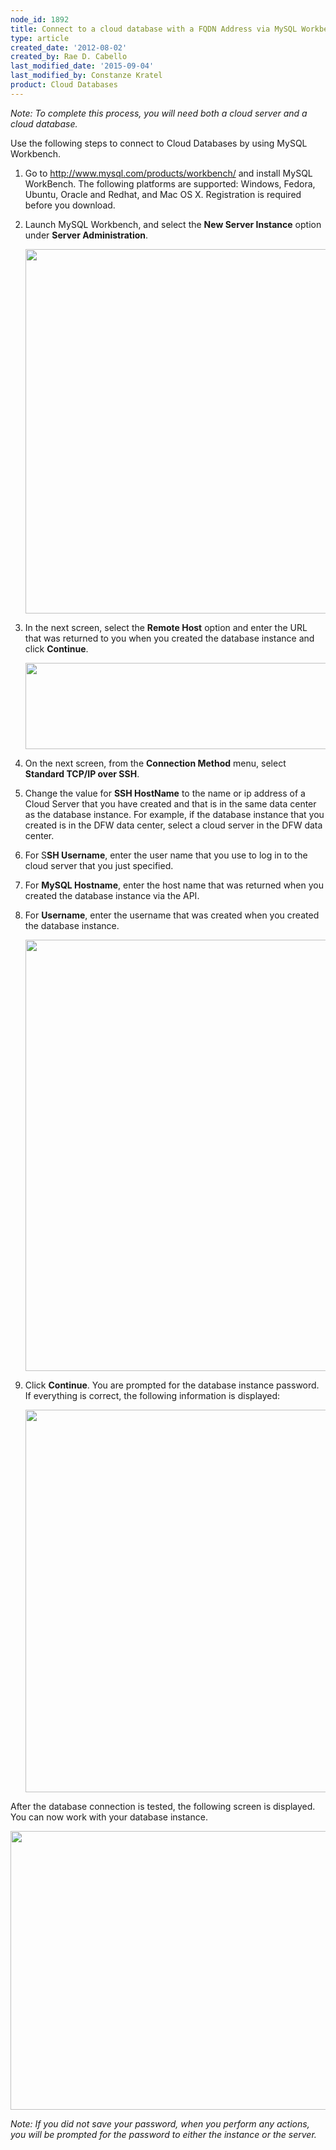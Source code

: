 ```yaml
---
node_id: 1892
title: Connect to a cloud database with a FQDN Address via MySQL Workbench
type: article
created_date: '2012-08-02'
created_by: Rae D. Cabello
last_modified_date: '2015-09-04'
last_modified_by: Constanze Kratel
product: Cloud Databases
---
```


*Note: To complete this process, you will need both a cloud server and a
cloud database.*

Use the following steps to connect to Cloud Databases by using MySQL
Workbench.

1.  Go to <http://www.mysql.com/products/workbench/> and install MySQL
    WorkBench.
    The following platforms are supported: Windows, Fedora, Ubuntu,
    Oracle and Redhat, and Mac OS X. Registration is required before
    you download.
2.  Launch MySQL Workbench, and select the **New Server Instance**
    option under **Server Administration**.

    <img src="https://8026b2e3760e2433679c-fffceaebb8c6ee053c935e8915a3fbe7.ssl.cf2.rackcdn.com/field/image/1.png" width="893" height="583" />

3.  In the next screen, select the **Remote Host** option and enter the
    URL that was returned to you when you created the database instance
    and click **Continue**.

    <img src="https://8026b2e3760e2433679c-fffceaebb8c6ee053c935e8915a3fbe7.ssl.cf2.rackcdn.com/field/image/2.png" width="896" height="138" />

4.  On the next screen, from the **Connection Method** menu, select
    **Standard TCP/IP over SSH**.
5.  Change the value for **SSH HostName** to the name or ip address of a
    Cloud Server that you have created and that is in the same data
    center as the database instance. For example, if the database
    instance that you created is in the DFW data center, select a cloud
    server in the DFW data center.
6.  For S**SH Username**, enter the user name that you use to log in to
    the cloud server that you just specified.
7.  For **MySQL Hostname**, enter the host name that was returned when
    you created the database instance via the API.
8.  For **Username**, enter the username that was created when you
    created  the database instance.

    <img src="https://8026b2e3760e2433679c-fffceaebb8c6ee053c935e8915a3fbe7.ssl.cf2.rackcdn.com/field/image/3.png" width="870" height="690" />

9.  Click **Continue**.
    You are prompted for the database instance password. If everything
    is correct, the following information is displayed:

    <img src="https://8026b2e3760e2433679c-fffceaebb8c6ee053c935e8915a3fbe7.ssl.cf2.rackcdn.com/field/image/4.png" width="861" height="612" />


After the database connection is tested, the following screen is
displayed. You can now work with your database instance.

<img src="https://8026b2e3760e2433679c-fffceaebb8c6ee053c935e8915a3fbe7.ssl.cf2.rackcdn.com/field/image/5.png" width="586" height="446" />


*Note: If you did not save your password, when you perform any actions,
you will be prompted for the password to either the instance or the
server.*

